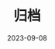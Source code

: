 ---
title: "归档"
date: 2023-09-08
layout: "archives"
slug: "archives"
menu:
    main:
        weight: 2
        params: 
            icon: archives
--- 